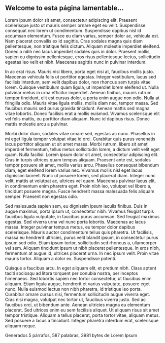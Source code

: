 ## Welcome to esta página lamentable...

Lorem ipsum dolor sit amet, consectetur adipiscing elit. Praesent scelerisque justo ut mauris semper ornare eget eu velit. Suspendisse consequat nec lorem ut condimentum. Suspendisse dapibus nisl id accumsan elementum. Fusce eu diam varius, semper dolor ac, vehicula est. Nam placerat convallis ex id sagittis. Cras sodales magna quis diam pellentesque, non tristique felis dictum. Aliquam molestie imperdiet eleifend. Donec a nibh nec lacus imperdiet sodales quis in dolor. Praesent mollis, sapien eu dignissim pellentesque, eros risus pellentesque lectus, sollicitudin egestas leo velit et nibh. Maecenas sagittis nunc in pulvinar interdum.

In ac erat risus. Mauris nisi libero, porta eget nisi at, faucibus mollis justo. Maecenas vehicula felis ut porttitor egestas. Integer vestibulum, lacus sed facilisis interdum, sem velit dapibus dolor, non rhoncus sem turpis vitae lorem. Quisque vestibulum quam ligula, ut imperdiet lorem eleifend ut. Nulla pulvinar metus in urna efficitur imperdiet. Aenean finibus, mauris rutrum tempor tincidunt, elit est cursus dolor, a porta enim augue non odio. Nulla at fringilla odio. Mauris vitae ligula mollis, mollis diam nec, tempor massa. Sed faucibus mauris sed purus gravida tincidunt. Aenean mattis sed magna vitae lobortis. Donec facilisis erat a mollis euismod. Vivamus scelerisque elit vel felis mattis, eu porttitor diam aliquam. Nunc id dapibus risus. Donec mattis molestie arcu a pulvinar.

Morbi dolor diam, sodales vitae ornare sed, egestas ac nunc. Phasellus in mi eget ligula tempor volutpat vitae id orci. Curabitur quis purus venenatis lacus porttitor aliquam ut sit amet massa. Morbi rutrum, libero sit amet imperdiet fermentum, tellus metus sollicitudin lorem, a dictum velit velit eget quam. Nulla facilisi. Lorem ipsum dolor sit amet, consectetur adipiscing elit. Cras in turpis ultrices quam tempus aliquam. Praesent ante est, sodales tempor posuere sit amet, mollis varius arcu. Phasellus consequat bibendum diam, eget eleifend lorem varius nec. Vivamus mollis nisl eget lacus dignissim laoreet. Nunc ut posuere lorem, sed placerat diam. Integer nunc velit, mattis at volutpat ac, ultrices vel quam. Maecenas pulvinar lacus elit, in condimentum enim pharetra eget. Proin nibh leo, volutpat vel libero a, tincidunt posuere magna. Fusce hendrerit massa malesuada felis aliquam semper. Praesent non egestas odio.

Sed malesuada sapien sem, eu dignissim ipsum iaculis finibus. Duis in augue maximus, porta ipsum ut, consectetur nibh. Vivamus feugiat turpis faucibus ligula vulputate, in faucibus purus accumsan. Sed feugiat maximus egestas. Sed viverra urna vel nunc porta lobortis. Maecenas ac lacus massa. Integer pulvinar tempus metus, eu tempor dolor dapibus scelerisque. Mauris auctor condimentum tellus quis pharetra. Ut facilisis, massa eu hendrerit ultricies, purus velit blandit ipsum, in consectetur purus ipsum sed odio. Etiam ipsum tortor, sollicitudin sed rhoncus a, ullamcorper vel sem. Aliquam tincidunt ipsum ut nibh placerat pellentesque. In eros nibh, fermentum at augue id, ultrices placerat urna. In nec ipsum velit. Proin vitae mauris tortor. Aliquam a dolor ex. Suspendisse potenti.

Quisque a faucibus arcu. In eget aliquam elit, et pretium nibh. Class aptent taciti sociosqu ad litora torquent per conubia nostra, per inceptos himenaeos. Sed lobortis sapien nec tortor consectetur, ut faucibus enim aliquam. Etiam ligula augue, hendrerit et varius vulputate, posuere eget nunc. Nulla euismod lectus non nibh pharetra, id tristique leo porta. Curabitur ornare cursus nisi, fermentum sollicitudin augue viverra eget. Cras nisi magna, volutpat nec tortor ut, faucibus viverra justo. Sed ac faucibus orci, ut bibendum ante. Aenean ultricies magna eu elementum placerat. Sed ultrices enim eu sem facilisis aliquet. Ut aliquam risus sit amet tempor tristique. Aliquam a tellus placerat, porta tortor vitae, aliquam metus. Sed posuere a lacus a tincidunt. Integer pharetra interdum erat, scelerisque aliquam neque.

Generados 5 párrafos, 587 palabras, 3981 bytes de Lorem Ipsum
